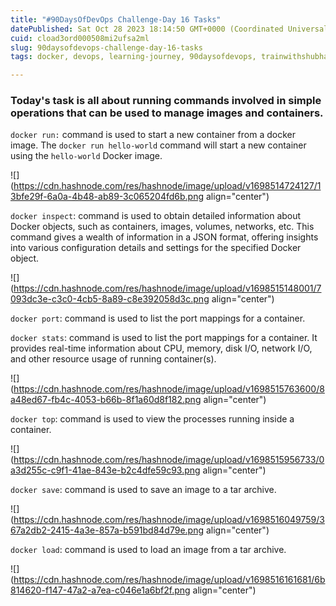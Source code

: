 ```yaml
---
title: "#90DaysOfDevOps Challenge-Day 16 Tasks"
datePublished: Sat Oct 28 2023 18:14:50 GMT+0000 (Coordinated Universal Time)
cuid: cload3ord000508mi2ufsa2ml
slug: 90daysofdevops-challenge-day-16-tasks
tags: docker, devops, learning-journey, 90daysofdevops, trainwithshubham

---
```


### Today's task is all about running commands involved in simple operations that can be used to manage images and containers.

`docker run:` command is used to start a new container from a docker image. The `docker run hello-world` command will start a new container using the `hello-world` Docker image.

![](https://cdn.hashnode.com/res/hashnode/image/upload/v1698514724127/13bfe29f-6a0a-4b48-ab89-3c065204fd6b.png align="center")

`docker inspect`: command is used to obtain detailed information about Docker objects, such as containers, images, volumes, networks, etc. This command gives a wealth of information in a JSON format, offering insights into various configuration details and settings for the specified Docker object.

![](https://cdn.hashnode.com/res/hashnode/image/upload/v1698515148001/7093dc3e-c3c0-4cb5-8a89-c8e392058d3c.png align="center")

`docker port`: command is used to list the port mappings for a container.

`docker stats`: command is used to list the port mappings for a container. It provides real-time information about CPU, memory, disk I/O, network I/O, and other resource usage of running container(s).

![](https://cdn.hashnode.com/res/hashnode/image/upload/v1698515763600/8a48ed67-fb4c-4053-b66b-8f1a60d8f182.png align="center")

`docker top`: command is used to view the processes running inside a container.

![](https://cdn.hashnode.com/res/hashnode/image/upload/v1698515956733/0a3d255c-c9f1-41ae-843e-b2c4dfe59c93.png align="center")

`docker save`: command is used to save an image to a tar archive.

![](https://cdn.hashnode.com/res/hashnode/image/upload/v1698516049759/367a2db2-2415-4a3e-857a-b591bd84d79e.png align="center")

`docker load`: command is used to load an image from a tar archive.

![](https://cdn.hashnode.com/res/hashnode/image/upload/v1698516161681/6b814620-f147-47a2-a7ea-c046e1a6bf2f.png align="center")